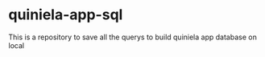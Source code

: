 # quiniela-app-sql
This is a repository to save all the querys to build quiniela app database on local
